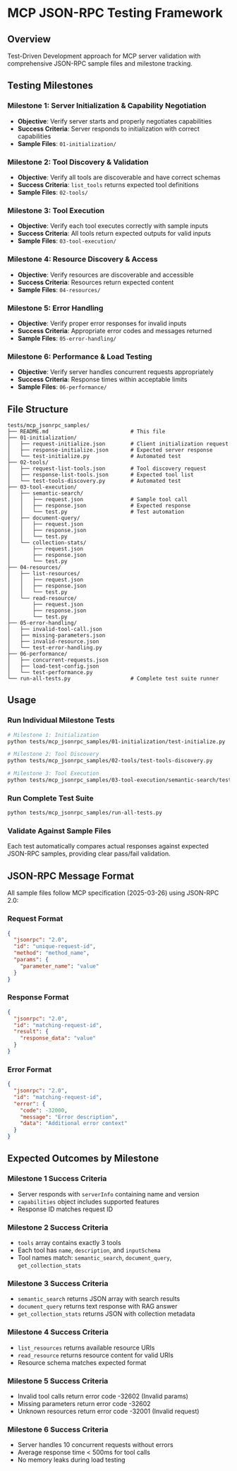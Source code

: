 # MCP JSON-RPC Testing Framework

## Overview
Test-Driven Development approach for MCP server validation with comprehensive JSON-RPC sample files and milestone tracking.

## Testing Milestones

### Milestone 1: Server Initialization & Capability Negotiation
- **Objective**: Verify server starts and properly negotiates capabilities
- **Success Criteria**: Server responds to initialization with correct capabilities
- **Sample Files**: `01-initialization/`

### Milestone 2: Tool Discovery & Validation
- **Objective**: Verify all tools are discoverable and have correct schemas
- **Success Criteria**: `list_tools` returns expected tool definitions
- **Sample Files**: `02-tools/`

### Milestone 3: Tool Execution
- **Objective**: Verify each tool executes correctly with sample inputs
- **Success Criteria**: All tools return expected outputs for valid inputs
- **Sample Files**: `03-tool-execution/`

### Milestone 4: Resource Discovery & Access
- **Objective**: Verify resources are discoverable and accessible
- **Success Criteria**: Resources return expected content
- **Sample Files**: `04-resources/`

### Milestone 5: Error Handling
- **Objective**: Verify proper error responses for invalid inputs
- **Success Criteria**: Appropriate error codes and messages returned
- **Sample Files**: `05-error-handling/`

### Milestone 6: Performance & Load Testing
- **Objective**: Verify server handles concurrent requests appropriately
- **Success Criteria**: Response times within acceptable limits
- **Sample Files**: `06-performance/`

## File Structure

```
tests/mcp_jsonrpc_samples/
├── README.md                          # This file
├── 01-initialization/
│   ├── request-initialize.json        # Client initialization request
│   ├── response-initialize.json       # Expected server response
│   └── test-initialize.py             # Automated test
├── 02-tools/
│   ├── request-list-tools.json        # Tool discovery request
│   ├── response-list-tools.json       # Expected tool list
│   └── test-tools-discovery.py        # Automated test
├── 03-tool-execution/
│   ├── semantic-search/
│   │   ├── request.json               # Sample tool call
│   │   ├── response.json              # Expected response
│   │   └── test.py                    # Test automation
│   ├── document-query/
│   │   ├── request.json
│   │   ├── response.json
│   │   └── test.py
│   └── collection-stats/
│       ├── request.json
│       ├── response.json
│       └── test.py
├── 04-resources/
│   ├── list-resources/
│   │   ├── request.json
│   │   ├── response.json
│   │   └── test.py
│   └── read-resource/
│       ├── request.json
│       ├── response.json
│       └── test.py
├── 05-error-handling/
│   ├── invalid-tool-call.json
│   ├── missing-parameters.json
│   ├── invalid-resource.json
│   └── test-error-handling.py
├── 06-performance/
│   ├── concurrent-requests.json
│   ├── load-test-config.json
│   └── test-performance.py
└── run-all-tests.py                   # Complete test suite runner
```

## Usage

### Run Individual Milestone Tests
```bash
# Milestone 1: Initialization
python tests/mcp_jsonrpc_samples/01-initialization/test-initialize.py

# Milestone 2: Tool Discovery  
python tests/mcp_jsonrpc_samples/02-tools/test-tools-discovery.py

# Milestone 3: Tool Execution
python tests/mcp_jsonrpc_samples/03-tool-execution/semantic-search/test.py
```

### Run Complete Test Suite
```bash
python tests/mcp_jsonrpc_samples/run-all-tests.py
```

### Validate Against Sample Files
Each test automatically compares actual responses against expected JSON-RPC samples, providing clear pass/fail validation.

## JSON-RPC Message Format

All sample files follow MCP specification (2025-03-26) using JSON-RPC 2.0:

### Request Format
```json
{
  "jsonrpc": "2.0",
  "id": "unique-request-id",
  "method": "method_name",
  "params": {
    "parameter_name": "value"
  }
}
```

### Response Format
```json
{
  "jsonrpc": "2.0", 
  "id": "matching-request-id",
  "result": {
    "response_data": "value"
  }
}
```

### Error Format
```json
{
  "jsonrpc": "2.0",
  "id": "matching-request-id", 
  "error": {
    "code": -32000,
    "message": "Error description",
    "data": "Additional error context"
  }
}
```

## Expected Outcomes by Milestone

### Milestone 1 Success Criteria
- Server responds with `serverInfo` containing name and version
- `capabilities` object includes supported features
- Response ID matches request ID

### Milestone 2 Success Criteria  
- `tools` array contains exactly 3 tools
- Each tool has `name`, `description`, and `inputSchema`
- Tool names match: `semantic_search`, `document_query`, `get_collection_stats`

### Milestone 3 Success Criteria
- `semantic_search` returns JSON array with search results
- `document_query` returns text response with RAG answer
- `get_collection_stats` returns JSON with collection metadata

### Milestone 4 Success Criteria
- `list_resources` returns available resource URIs
- `read_resource` returns resource content for valid URIs
- Resource schema matches expected format

### Milestone 5 Success Criteria
- Invalid tool calls return error code -32602 (Invalid params)
- Missing parameters return error code -32602 
- Unknown resources return error code -32001 (Invalid request)

### Milestone 6 Success Criteria
- Server handles 10 concurrent requests without errors
- Average response time < 500ms for tool calls
- No memory leaks during load testing 